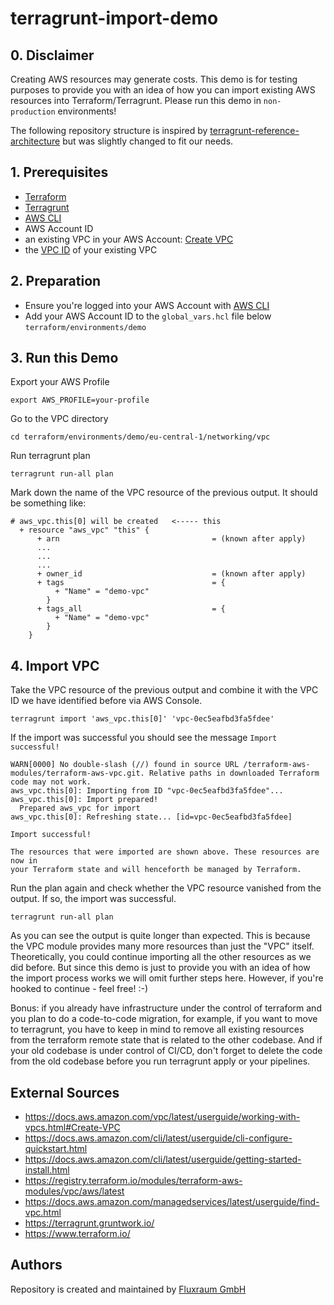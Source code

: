 

# terragrunt-import-demo

## 0. Disclaimer

Creating AWS resources may generate costs. This demo is for testing purposes to provide you with an idea of how you can import existing AWS resources into Terraform/Terragrunt. Please run this demo in `non-production` environments!

The following repository structure is inspired by [terragrunt-reference-architecture](https://github.com/antonbabenko/terragrunt-reference-architecture) but was slightly changed to fit our needs.

## 1. Prerequisites
- [Terraform](https://www.terraform.io/)
- [Terragrunt](https://terragrunt.gruntwork.io/)
- [AWS CLI](https://docs.aws.amazon.com/cli/latest/userguide/getting-started-install.html)
- AWS Account ID
- an existing VPC in your AWS Account: [Create VPC](https://docs.aws.amazon.com/vpc/latest/userguide/working-with-vpcs.html#Create-VPC)
- the [VPC ID](https://docs.aws.amazon.com/managedservices/latest/userguide/find-vpc.html) of your existing VPC


## 2. Preparation
- Ensure you're logged into your AWS Account with [AWS CLI](https://docs.aws.amazon.com/cli/latest/userguide/cli-configure-quickstart.html)
- Add your AWS Account ID to the `global_vars.hcl` file below `terraform/environments/demo`


## 3. Run this Demo
Export your AWS Profile

```
export AWS_PROFILE=your-profile
```

Go to the VPC directory
```
cd terraform/environments/demo/eu-central-1/networking/vpc
```

Run terragrunt plan
```
terragrunt run-all plan
```

Mark down the name of the VPC resource of the previous output. It should be something like:

```
# aws_vpc.this[0] will be created   <----- this
  + resource "aws_vpc" "this" {
      + arn                                  = (known after apply)
      ...
      ...
      ...
      + owner_id                             = (known after apply)
      + tags                                 = {
          + "Name" = "demo-vpc"
        }
      + tags_all                             = {
          + "Name" = "demo-vpc"
        }
    }
```

## 4. Import VPC

Take the VPC resource of the previous output and combine it with the VPC ID we have identified before via AWS Console.

```
terragrunt import 'aws_vpc.this[0]' 'vpc-0ec5eafbd3fa5fdee' 
```


If the import was successful you should see the message `Import successful!`
```
WARN[0000] No double-slash (//) found in source URL /terraform-aws-modules/terraform-aws-vpc.git. Relative paths in downloaded Terraform code may not work. 
aws_vpc.this[0]: Importing from ID "vpc-0ec5eafbd3fa5fdee"...
aws_vpc.this[0]: Import prepared!
  Prepared aws_vpc for import
aws_vpc.this[0]: Refreshing state... [id=vpc-0ec5eafbd3fa5fdee]

Import successful!

The resources that were imported are shown above. These resources are now in
your Terraform state and will henceforth be managed by Terraform.
```

Run the plan again and check whether the VPC resource vanished from the output. If so, the import was successful. 
```
terragrunt run-all plan
```

As you can see the output is quite longer than expected. This is because the VPC module provides many more resources than just the "VPC" itself. Theoretically, you could continue importing all the other resources as we did before. But since this demo is just to provide you with an idea of how the import process works we will omit further steps here. However, if you're hooked to continue - feel free! :-)

Bonus: if you already have infrastructure under the control of terraform and you plan to do a code-to-code migration, for example, if you want to move to terragrunt, you have to keep in mind to remove all existing resources from the terraform remote state that is related to the other codebase. And if your old codebase is under control of CI/CD, don't forget to delete the code from the old codebase before you run terragrunt apply or your pipelines.

## External Sources
- https://docs.aws.amazon.com/vpc/latest/userguide/working-with-vpcs.html#Create-VPC
- https://docs.aws.amazon.com/cli/latest/userguide/cli-configure-quickstart.html
- https://docs.aws.amazon.com/cli/latest/userguide/getting-started-install.html
- https://registry.terraform.io/modules/terraform-aws-modules/vpc/aws/latest
- https://docs.aws.amazon.com/managedservices/latest/userguide/find-vpc.html
- https://terragrunt.gruntwork.io/
- https://www.terraform.io/

## Authors

Repository is created and maintained by [Fluxraum GmbH](https://fluxraum.com)
